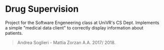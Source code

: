 # Drug Supervision
Project for the Software Engeneering class at UniVR's CS Dept.
Implements a simple "medical data client" to correctly display information about patients.
> Andrea Soglieri - Mattia Zorzan A.A. 2017/ 2018.
